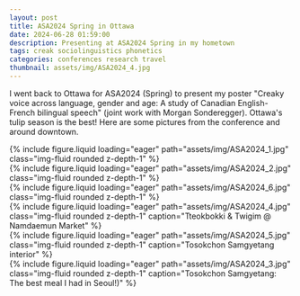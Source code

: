 ```yaml
---
layout: post
title: ASA2024 Spring in Ottawa
date: 2024-06-28 01:59:00
description: Presenting at ASA2024 Spring in my hometown
tags: creak sociolinguistics phonetics
categories: conferences research travel
thumbnail: assets/img/ASA2024_4.jpg
---
```


I went back to Ottawa for ASA2024 (Spring) to present my poster "Creaky voice across language, gender and age: A study of Canadian English-French bilingual speech" (joint work with Morgan Sonderegger). Ottawa's tulip season is the best! Here are some pictures from the conference and around downtown.

<div class="row mt-3">
    <div class="col-sm mt-3 mt-md-0">
        {% include figure.liquid loading="eager" path="assets/img/ASA2024_1.jpg" class="img-fluid rounded z-depth-1" %}
    </div>
    <div class="col-sm mt-3 mt-md-0">
        {% include figure.liquid loading="eager" path="assets/img/ASA2024_2.jpg" class="img-fluid rounded z-depth-1" %}
    </div>
    <div class="col-sm mt-3 mt-md-0">
        {% include figure.liquid loading="eager" path="assets/img/ASA2024_6.jpg" class="img-fluid rounded z-depth-1" %}
    </div>
</div>  
  
<div class="row mt-3">
    <div class="col-sm mt-3 mt-md-0">
        {% include figure.liquid loading="eager" path="assets/img/ASA2024_4.jpg" class="img-fluid rounded z-depth-1" caption="Tteokbokki & Twigim @ Namdaemun Market" %}
    </div>
    <div class="col-sm mt-3 mt-md-0">
        {% include figure.liquid loading="eager" path="assets/img/ASA2024_5.jpg" class="img-fluid rounded z-depth-1" caption="Tosokchon Samgyetang interior" %}
    </div>
    <div class="col-sm mt-3 mt-md-0">
        {% include figure.liquid loading="eager" path="assets/img/ASA2024_3.jpg" class="img-fluid rounded z-depth-1" caption="Tosokchon Samgyetang: The best meal I had in Seoul!)" %}
    </div>
</div>
